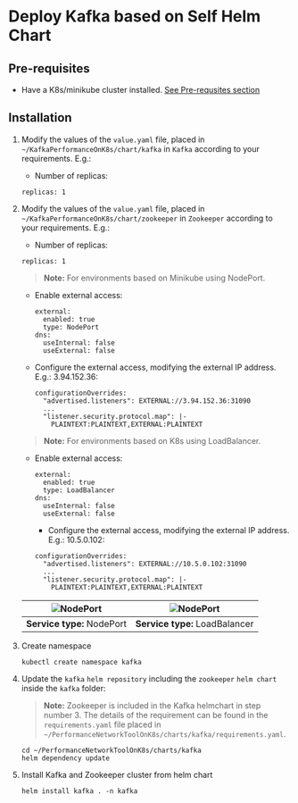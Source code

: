 # Deploy Kafka based on Self Helm Chart

## Pre-requisites

- Have a K8s/minikube cluster installed. [See Pre-requsites section](../README.md/#prerequisites)

## Installation

1. Modify the values of the `value.yaml` file, placed in `~/KafkaPerformanceOnK8s/chart/kafka` in `Kafka` according to your requirements. E.g.:

   - Number of replicas:

   ```console
   replicas: 1
   ```

2. Modify the values of the `value.yaml` file, placed in `~/KafkaPerformanceOnK8s/chart/zookeeper` in `Zookeeper` according to your requirements. E.g.:

   - Number of replicas:

   ```console
   replicas: 1
   ```

   > **Note:** For environments based on Minikube using NodePort.

    - Enable external access:

	   ```console
	   external:
	     enabled: true
	     type: NodePort
	   dns:
	     useInternal: false
	     useExternal: false
	   ```

    - Configure the external access, modifying the external IP address. E.g.: 3.94.152.36:

	   ```console
	   configurationOverrides:
	     "advertised.listeners": EXTERNAL://3.94.152.36:31090
	     ...
	     "listener.security.protocol.map": |-
	       PLAINTEXT:PLAINTEXT,EXTERNAL:PLAINTEXT
	   ```

   > **Note:** For environments based on K8s using LoadBalancer.

    - Enable external access:

	   ```console
	   external:
	     enabled: true
	     type: LoadBalancer
	   dns:
	     useInternal: false
	     useExternal: false
	   ```

	   - Configure the external access, modifying the external IP address. E.g.: 10.5.0.102:

	   ```console
	   configurationOverrides:
	     "advertised.listeners": EXTERNAL://10.5.0.102:31090
	     ...
	     "listener.security.protocol.map": |-
	       PLAINTEXT:PLAINTEXT,EXTERNAL:PLAINTEXT
	   ```

	| ![NodePort](https://user-images.githubusercontent.com/6643905/216343545-64a965c2-f79c-4c1e-8778-a23f0aaa1733.png) | ![NodePort](https://user-images.githubusercontent.com/6643905/216343551-ef47bf13-0033-46c6-9062-c1cd7c7cc7d8.png) |
	|-------------------------------------------------------------------------------------------------------------------|-------------------------------------------------------------------------------------------------------------------|
	| **Service type:** NodePort                                                                                        | **Service type:** LoadBalancer                                                                                    |


3. Create namespace

   ```console
   kubectl create namespace kafka
   ```

4. Update the `kafka` `helm repository` including the `zookeeper` `helm chart` inside the `kafka` folder:

   > **Note:** Zookeeper is included in the Kafka helmchart in step number 3. The details of the requirement can be found in the `requirements.yaml` file placed in `~/PerformanceNetworkToolOnK8s/charts/kafka/requirements.yaml`.

   ```console
   cd ~/PerformanceNetworkToolOnK8s/charts/kafka
   helm dependency update
   ```

5. Install Kafka and Zookeeper cluster from helm chart

   ```console
   helm install kafka . -n kafka
   ```
